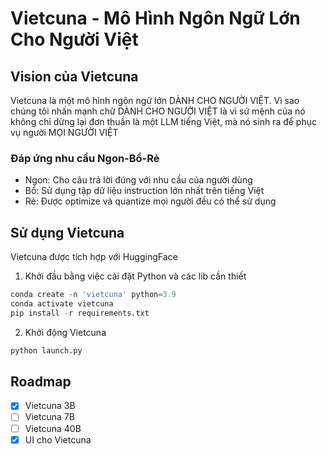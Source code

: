 # Vietcuna - Mô Hình Ngôn Ngữ Lớn Cho Người Việt
## Vision của Vietcuna
Vietcuna là một mô hình ngôn ngữ lớn DÀNH CHO NGƯỜI VIỆT. Vì sao chúng tôi nhấn mạnh chữ DÀNH CHO NGƯỜI VIỆT là vì sứ mệnh của nó không chỉ dừng lại đơn thuần là một LLM tiếng Việt, mà nó sinh ra để phục vụ người MỌI NGƯỜI VIỆT

### Đáp ứng nhu cầu Ngon-Bổ-Rẻ
- Ngon: Cho câu trả lời đúng với nhu cầu của người dùng
- Bổ: Sử dụng tập dữ liệu instruction lớn nhất trên tiếng Việt
- Rẻ: Được optimize và quantize mọi người đều có thể sử dụng

## Sử dụng Vietcuna
Vietcuna được tích hợp với HuggingFace
1) Khởi đầu bằng việc cài đặt Python và các lib cần thiết
```python
conda create -n 'vietcuna' python=3.9
conda activate vietcuna
pip install -r requirements.txt
```
2) Khởi động Vietcuna
```python
python launch.py
``` 

## Roadmap
- [x] Vietcuna 3B
- [ ] Vietcuna 7B
- [ ] Vietcuna 40B
- [x] UI cho Vietcuna
